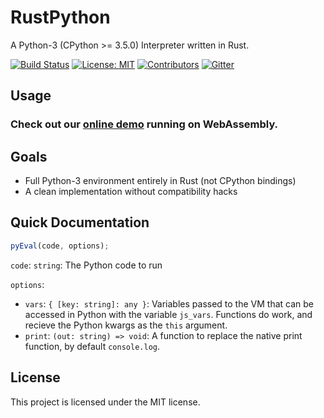 # RustPython

A Python-3 (CPython >= 3.5.0) Interpreter written in Rust.

[![Build Status](https://travis-ci.org/RustPython/RustPython.svg?branch=master)](https://travis-ci.org/RustPython/RustPython)
[![License: MIT](https://img.shields.io/badge/License-MIT-green.svg)](https://opensource.org/licenses/MIT)
[![Contributors](https://img.shields.io/github/contributors/RustPython/RustPython.svg)](https://github.com/RustPython/RustPython/graphs/contributors)
[![Gitter](https://badges.gitter.im/RustPython/Lobby.svg)](https://gitter.im/rustpython/Lobby)

## Usage

### Check out our [online demo](https://rustpython.github.io/demo/) running on WebAssembly.

## Goals

-   Full Python-3 environment entirely in Rust (not CPython bindings)
-   A clean implementation without compatibility hacks

## Quick Documentation

```js
pyEval(code, options);
```

`code`: `string`: The Python code to run

`options`:

-   `vars`: `{ [key: string]: any }`: Variables passed to the VM that can be
    accessed in Python with the variable `js_vars`. Functions do work, and
    recieve the Python kwargs as the `this` argument.
-   `print`: `(out: string) => void`: A function to replace the native print
    function, by default `console.log`.

## License

This project is licensed under the MIT license.

